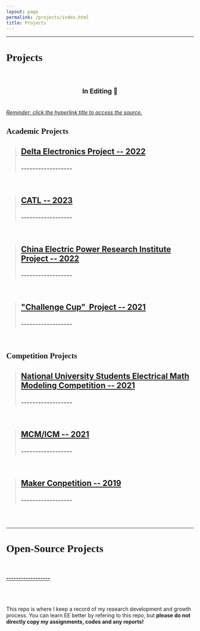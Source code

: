 ```yaml
---
layout: page
permalink: /projects/index.html
title: Projects
---
```

------------------------------------------------------------------

<!--
<style>
html,body {
     width: 100%;
     height: 100%;
     margin: 0;
     padding: 0;
}

body {
    min-width: 1024px;
    min-height: 600px;
    user-select: text; /* Don't select the text while dragging the page with the mouse */
}

#main {
    width: 100%;
    height: 100%;
}
</style>
-->

# <font face="Verdana">Projects</font><br/>&nbsp;

## <small><center>In Editing &#128062;</center><br/></small>

*<u>Reminder: click the hyperlink title to access the source.</u>*<br>

## <font face="Verdana">Academic Projects</font><br/>

> ## [Delta Electronics Project -- 2022]()
> ### ------------------


<center>
<!--<img src="/images/Projects/xxx.jpg">-->
</center>
<br>

> ## [CATL -- 2023]()
> ### ------------------


<center>
<!--<img src="/images/Projects/xxx.jpg">-->
</center>
<br>

> ## [China Electric Power Research Institute Project -- 2022]()
> ### ------------------


<center>
<!--<img src="/images/Projects/xxx.jpg">-->
</center>
<br>

> ## ["Challenge Cup" &nbsp;Project -- 2021]()
> ### ------------------


<center>
<!--<img src="/images/Projects/xxx.jpg">-->
</center>
<br>

## <font face="Verdana">Competition Projects</font><br/>

> ## [National University Students Electrical Math Modeling Competition -- 2021]()
> ### ------------------


<center>
<!--<img src="/images/Projects/xxx.jpg">-->
</center>
<br>

> ## [MCM/ICM -- 2021]()
> ### ------------------


<center>
<!--<img src="/images/Projects/xxx.jpg">-->
</center>
<br>

> ## [Maker Conpetition -- 2019]()
> ### ------------------


<center>
<!--<img src="/images/Projects/xxx.jpg">-->
</center>
<br>

<br>

------------------------------------------------------------------

# <font face="Verdana">Open-Source Projects</font><br/>&nbsp;


#### [------------------]()

<br/>&nbsp;


This repo is where I keep a record of my research development and growth process. You can learn EE better by refering to this repo, but **please do not directly copy my assignments, codes and any reports!**
